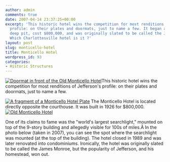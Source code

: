 ```yaml
---
author: admin
comments: true
date: 2007-04-14 23:37:25+00:00
excerpt: 'This historic hotel wins the competition for most renditions of Jefferson''s
  profile: on their plates and doormats, just to name a few. It began as a 21-foot
  deep pit, cost $800,000, and was originally slated to be called the James Monroe.
  Which Charlottesville hotel is it ?'
layout: post
slug: monticello-hotel
title: Monticello Hotel
wordpress_id: 93
categories:
- Historic Structures
---
```


[![Doormat in front of the Old Monticello Hotel](http://www.locohistory.org/blog/wp-content/uploads/2007/04/monthotrug.jpg)](http://www.locohistory.org/blog/?attachment_id=95)This historic hotel wins the competition for most renditions of Jefferson's profile: on their plates and doormats, just to name a few.

[![A fragment of a Monticello Hotel Plate](http://www.locohistory.org/blog/wp-content/uploads/2007/04/monthotsherd.jpg)](http://www.locohistory.org/blog/?attachment_id=96) The Monticello Hotel is located directly opposite the courthouse. It was built in 1926 for $800,000.[![Old Monticello Hotel](http://www.locohistory.org/blog/wp-content/uploads/2007/04/monthotbldg.jpg)](http://www.locohistory.org/blog/?attachment_id=97)

One of its claims to fame was the "world's largest searchlight," mounted on top of the 9-story building and allegedly visible for 100s of miles.Â [](http://www.locohistory.org/blog/?attachment_id=97)In the photo below (taken in 2007), you can see the spot where the searchlight was mounted (at the top of the building). The hotel closed in 1989 and was later renovated into condominiums. Ironically, the hotel was originally slated to be called the James Monroe, but the popularity of Jefferson, and his homestead, won out.[ ](http://www.locohistory.org/blog/?attachment_id=97) [ ](http://www.locohistory.org/blog/?attachment_id=97)

  

